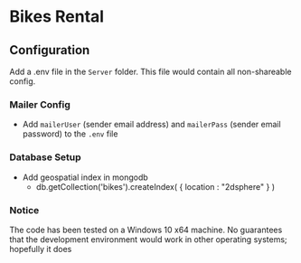 
# Bikes Rental

## Configuration
Add a .env file in the `Server` folder. This file would contain all non-shareable config.


### Mailer Config
* Add `mailerUser` (sender email address) and `mailerPass` (sender email password) to the `.env` file 

### Database Setup
* Add geospatial index in mongodb
  * db.getCollection('bikes').createIndex( { location : "2dsphere" } )


### Notice

The code has been tested on a Windows 10 x64 machine. No guarantees that the development environment would work in other operating systems; hopefully it does



